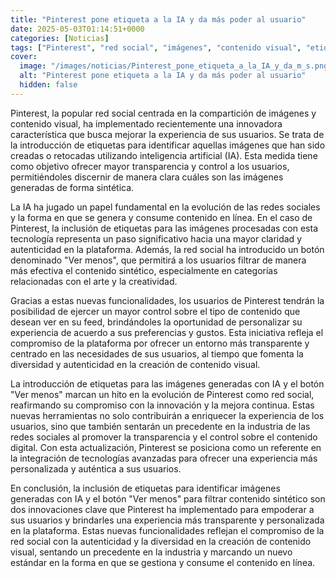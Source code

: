 ```yaml
---
title: "Pinterest pone etiqueta a la IA y da más poder al usuario"
date: 2025-05-03T01:14:51+0000
categories: [Noticias]
tags: ["Pinterest", "red social", "imágenes", "contenido visual", "etiquetas", "inteligencia artificial", "transparencia", "control", "usuarios", "experiencia", "autenticidad", "tecnologías avanzadas", "personalización."]
cover:
  image: "/images/noticias/Pinterest_pone_etiqueta_a_la_IA_y_da_m_s.png"
  alt: "Pinterest pone etiqueta a la IA y da más poder al usuario"
  hidden: false
---
```


Pinterest, la popular red social centrada en la compartición de imágenes y contenido visual, ha implementado recientemente una innovadora característica que busca mejorar la experiencia de sus usuarios. Se trata de la introducción de etiquetas para identificar aquellas imágenes que han sido creadas o retocadas utilizando inteligencia artificial (IA). Esta medida tiene como objetivo ofrecer mayor transparencia y control a los usuarios, permitiéndoles discernir de manera clara cuáles son las imágenes generadas de forma sintética.

La IA ha jugado un papel fundamental en la evolución de las redes sociales y la forma en que se genera y consume contenido en línea. En el caso de Pinterest, la inclusión de etiquetas para las imágenes procesadas con esta tecnología representa un paso significativo hacia una mayor claridad y autenticidad en la plataforma. Además, la red social ha introducido un botón denominado "Ver menos", que permitirá a los usuarios filtrar de manera más efectiva el contenido sintético, especialmente en categorías relacionadas con el arte y la creatividad.

Gracias a estas nuevas funcionalidades, los usuarios de Pinterest tendrán la posibilidad de ejercer un mayor control sobre el tipo de contenido que desean ver en su feed, brindándoles la oportunidad de personalizar su experiencia de acuerdo a sus preferencias y gustos. Esta iniciativa refleja el compromiso de la plataforma por ofrecer un entorno más transparente y centrado en las necesidades de sus usuarios, al tiempo que fomenta la diversidad y autenticidad en la creación de contenido visual.

La introducción de etiquetas para las imágenes generadas con IA y el botón "Ver menos" marcan un hito en la evolución de Pinterest como red social, reafirmando su compromiso con la innovación y la mejora continua. Estas nuevas herramientas no solo contribuirán a enriquecer la experiencia de los usuarios, sino que también sentarán un precedente en la industria de las redes sociales al promover la transparencia y el control sobre el contenido digital. Con esta actualización, Pinterest se posiciona como un referente en la integración de tecnologías avanzadas para ofrecer una experiencia más personalizada y auténtica a sus usuarios.

En conclusión, la inclusión de etiquetas para identificar imágenes generadas con IA y el botón "Ver menos" para filtrar contenido sintético son dos innovaciones clave que Pinterest ha implementado para empoderar a sus usuarios y brindarles una experiencia más transparente y personalizada en la plataforma. Estas nuevas funcionalidades reflejan el compromiso de la red social con la autenticidad y la diversidad en la creación de contenido visual, sentando un precedente en la industria y marcando un nuevo estándar en la forma en que se gestiona y consume el contenido en línea.
